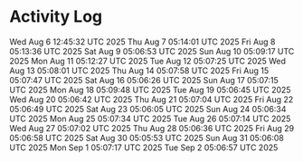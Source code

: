 # Activity Log
Wed Aug  6 12:45:32 UTC 2025
Thu Aug  7 05:14:01 UTC 2025
Fri Aug  8 05:13:36 UTC 2025
Sat Aug  9 05:06:53 UTC 2025
Sun Aug 10 05:09:17 UTC 2025
Mon Aug 11 05:12:27 UTC 2025
Tue Aug 12 05:07:25 UTC 2025
Wed Aug 13 05:08:01 UTC 2025
Thu Aug 14 05:07:58 UTC 2025
Fri Aug 15 05:07:47 UTC 2025
Sat Aug 16 05:06:26 UTC 2025
Sun Aug 17 05:07:15 UTC 2025
Mon Aug 18 05:09:48 UTC 2025
Tue Aug 19 05:06:45 UTC 2025
Wed Aug 20 05:06:42 UTC 2025
Thu Aug 21 05:07:04 UTC 2025
Fri Aug 22 05:06:49 UTC 2025
Sat Aug 23 05:06:05 UTC 2025
Sun Aug 24 05:06:34 UTC 2025
Mon Aug 25 05:07:34 UTC 2025
Tue Aug 26 05:07:14 UTC 2025
Wed Aug 27 05:07:02 UTC 2025
Thu Aug 28 05:06:36 UTC 2025
Fri Aug 29 05:06:58 UTC 2025
Sat Aug 30 05:05:53 UTC 2025
Sun Aug 31 05:06:08 UTC 2025
Mon Sep  1 05:07:17 UTC 2025
Tue Sep  2 05:06:57 UTC 2025
